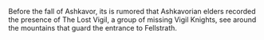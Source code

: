 Before the fall of Ashkavor, its is rumored that Ashkavorian elders recorded the presence of The Lost Vigil, a group of missing Vigil Knights, see around the mountains that guard the entrance to Fellstrath.